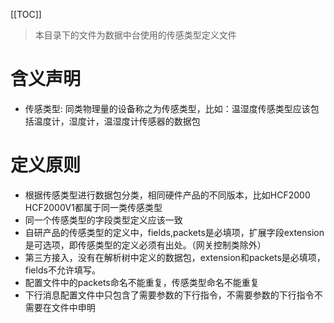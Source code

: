 [[TOC]]

> 本目录下的文件为数据中台使用的传感类型定义文件

# 含义声明

- 传感类型: 同类物理量的设备称之为传感类型，比如：温湿度传感类型应该包括温度计，湿度计，温湿度计传感器的数据包

# 定义原则

- 根据传感类型进行数据包分类，相同硬件产品的不同版本，比如HCF2000 HCF2000V1都属于同一类传感类型
- 同一个传感类型的字段类型定义应该一致
- 自研产品的传感类型的定义中，fields,packets是必填项，扩展字段extension是可选项，即传感类型的定义必须有出处。（网关控制类除外）
- 第三方接入，没有在解析树中定义的数据包，extension和packets是必填项，fields不允许填写。
- 配置文件中的packets命名不能重复，传感类型命名不能重复
- 下行消息配置文件中只包含了需要参数的下行指令，不需要参数的下行指令不需要在文件中申明

